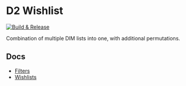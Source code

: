 # D2 Wishlist

[![Build & Release](https://github.com/ThatGerber/d2wishlist/actions/workflows/update-wishlist.yml/badge.svg)](https://github.com/ThatGerber/d2wishlist/actions/workflows/update-wishlist.yml)

Combination of multiple DIM lists into one, with additional permutations.

## Docs

- [Filters](/lib/dim/FILTERS.md)
- [Wishlists](/lib/littlelight/README.md)
